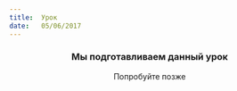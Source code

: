 ```yaml
---
title:  Урок
date:   05/06/2017
---
```


### <center>Мы подготавливаем данный урок</center>
<center>Попробуйте позже</center>